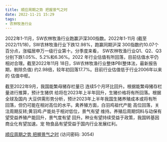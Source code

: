 ```yaml
---
title: 顺应周期之势 把握景气之时
date: 2022-11-21 15:29
tags:
- 农林牧渔行业
---
```

2022年1-11月，SW农林牧渔行业跑赢沪深300指数。2022年1-11月 (截至2022/11/18)，SW农林牧渔行业下跌12.98%，跑赢同期沪深 300指数约10.07个百分点，涨幅居申万一级行业第十。分季度来看， SW农林牧渔行业Q1、Q2、Q3分别下跌1.05%、5.2%和6.36%。2022 年行业估值有所回落，目前估值水平仍相对合理。截至2022年11月 18日，SW农林牧渔行业整体PB(整体法，最新报告期，剔除负值) 约2.98倍，较年初回落17.7%。目前行业估值低于行业2006年以来的 估值中枢。
<!-- more -->
截至2022年9月，我国能繁母猪存栏量已 连续5个月环比回升。根据能繁母猪存栏量进行推算，预计生猪供
给将在2023年上半年回升，生猪价格将有所回落。根据全球及国内 大豆供需形势分析，预计2023年上半年我国生猪养殖成本或将有所 回落，但仍可能在相对高位的水平。禽养殖方面，白羽鸡祖代产能 高位回落，关注周期反转;黄羽鸡:产能处于相对低位，景气有望 维持。养殖后周期饲料与动保有望受益养殖产能回升，景气度有望 回升。种业有望持续受益于政策，我国转基因商业化有望加速。宠 物食品有望受益于国内行业发展红利。

[顺应周期之势 把握景气之时](https://url12.ctfile.com/f/3948612-729642968-2f40c0?p=3054)
(访问密码: 3054)
